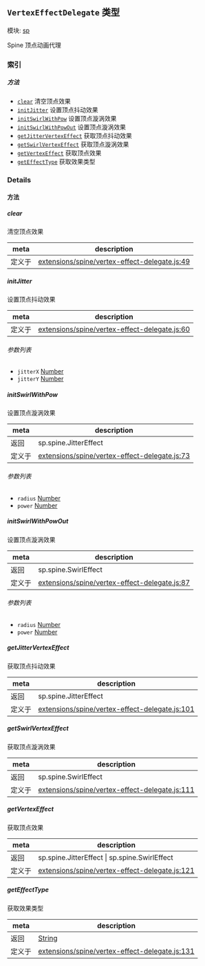 ## `VertexEffectDelegate` 类型



模块: [sp](../modules/sp.md)


Spine 顶点动画代理



### 索引



##### 方法

  - [`clear`](#clear) 清空顶点效果
  - [`initJitter`](#initjitter) 设置顶点抖动效果
  - [`initSwirlWithPow`](#initswirlwithpow) 设置顶点漩涡效果
  - [`initSwirlWithPowOut`](#initswirlwithpowout) 设置顶点漩涡效果
  - [`getJitterVertexEffect`](#getjittervertexeffect) 获取顶点抖动效果
  - [`getSwirlVertexEffect`](#getswirlvertexeffect) 获取顶点漩涡效果
  - [`getVertexEffect`](#getvertexeffect) 获取顶点效果
  - [`getEffectType`](#geteffecttype) 获取效果类型



### Details




<!-- Method Block -->
#### 方法


##### clear

清空顶点效果

| meta | description |
|------|-------------|
| 定义于 | [extensions/spine/vertex-effect-delegate.js:49](https://github.com/cocos-creator/engine/blob/f7d50d63228ec3047fe054a2d1e1535e90da2bd1/extensions/spine/vertex-effect-delegate.js#L49) |



##### initJitter

设置顶点抖动效果

| meta | description |
|------|-------------|
| 定义于 | [extensions/spine/vertex-effect-delegate.js:60](https://github.com/cocos-creator/engine/blob/f7d50d63228ec3047fe054a2d1e1535e90da2bd1/extensions/spine/vertex-effect-delegate.js#L60) |

###### 参数列表
- `jitterX` <a href="https://developer.mozilla.org/en/JavaScript/Reference/Global_Objects/Number" class="crosslink external" target="_blank">Number</a> 
- `jitterY` <a href="https://developer.mozilla.org/en/JavaScript/Reference/Global_Objects/Number" class="crosslink external" target="_blank">Number</a> 


##### initSwirlWithPow

设置顶点漩涡效果

| meta | description |
|------|-------------|
| 返回 | sp.spine.JitterEffect 
| 定义于 | [extensions/spine/vertex-effect-delegate.js:73](https://github.com/cocos-creator/engine/blob/f7d50d63228ec3047fe054a2d1e1535e90da2bd1/extensions/spine/vertex-effect-delegate.js#L73) |

###### 参数列表
- `radius` <a href="https://developer.mozilla.org/en/JavaScript/Reference/Global_Objects/Number" class="crosslink external" target="_blank">Number</a> 
- `power` <a href="https://developer.mozilla.org/en/JavaScript/Reference/Global_Objects/Number" class="crosslink external" target="_blank">Number</a> 


##### initSwirlWithPowOut

设置顶点漩涡效果

| meta | description |
|------|-------------|
| 返回 | sp.spine.SwirlEffect 
| 定义于 | [extensions/spine/vertex-effect-delegate.js:87](https://github.com/cocos-creator/engine/blob/f7d50d63228ec3047fe054a2d1e1535e90da2bd1/extensions/spine/vertex-effect-delegate.js#L87) |

###### 参数列表
- `radius` <a href="https://developer.mozilla.org/en/JavaScript/Reference/Global_Objects/Number" class="crosslink external" target="_blank">Number</a> 
- `power` <a href="https://developer.mozilla.org/en/JavaScript/Reference/Global_Objects/Number" class="crosslink external" target="_blank">Number</a> 


##### getJitterVertexEffect

获取顶点抖动效果

| meta | description |
|------|-------------|
| 返回 | sp.spine.JitterEffect 
| 定义于 | [extensions/spine/vertex-effect-delegate.js:101](https://github.com/cocos-creator/engine/blob/f7d50d63228ec3047fe054a2d1e1535e90da2bd1/extensions/spine/vertex-effect-delegate.js#L101) |



##### getSwirlVertexEffect

获取顶点漩涡效果

| meta | description |
|------|-------------|
| 返回 | sp.spine.SwirlEffect 
| 定义于 | [extensions/spine/vertex-effect-delegate.js:111](https://github.com/cocos-creator/engine/blob/f7d50d63228ec3047fe054a2d1e1535e90da2bd1/extensions/spine/vertex-effect-delegate.js#L111) |



##### getVertexEffect

获取顶点效果

| meta | description |
|------|-------------|
| 返回 | sp.spine.JitterEffect &#124; sp.spine.SwirlEffect 
| 定义于 | [extensions/spine/vertex-effect-delegate.js:121](https://github.com/cocos-creator/engine/blob/f7d50d63228ec3047fe054a2d1e1535e90da2bd1/extensions/spine/vertex-effect-delegate.js#L121) |



##### getEffectType

获取效果类型

| meta | description |
|------|-------------|
| 返回 | <a href="https://developer.mozilla.org/en/JavaScript/Reference/Global_Objects/String" class="crosslink external" target="_blank">String</a> 
| 定义于 | [extensions/spine/vertex-effect-delegate.js:131](https://github.com/cocos-creator/engine/blob/f7d50d63228ec3047fe054a2d1e1535e90da2bd1/extensions/spine/vertex-effect-delegate.js#L131) |




